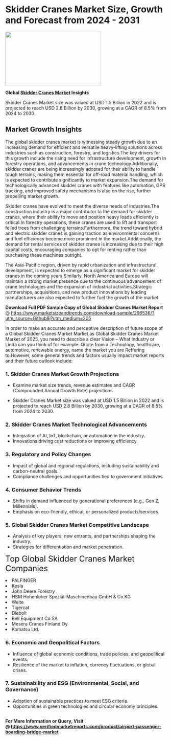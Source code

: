 <H1>Skidder Cranes Market Size, Growth and Forecast from 2024 - 2031</H1><img class="aligncenter size-medium wp-image-584254" src="https://thirdeyenews.in/wp-content/uploads/2024/09/Global-Market-Research-300x168.jpeg" alt="" width="300" height="168" /><p><strong>Global&nbsp;<a href="https://www.marketsizeandtrends.com/download-sample/296536/?utm_source=Github8j?utm_medium=205">Skidder Cranes Market</a> Insights</strong></p><p>Skidder Cranes Market size was valued at USD 1.5 Billion in 2022 and is projected to reach USD 2.8 Billion by 2030, growing at a CAGR of 8.5% from 2024 to 2030.</p><p><h2>Market Growth Insights</h2> <p>The global skidder cranes market is witnessing steady growth due to an increasing demand for efficient and versatile heavy-lifting solutions across industries such as construction, forestry, and logistics.The key drivers for this growth include the rising need for infrastructure development, growth in forestry operations, and advancements in crane technology.Additionally, skidder cranes are being increasingly adopted for their ability to handle tough terrains, making them essential for off-road material handling, which is expected to contribute significantly to market expansion.The demand for technologically advanced skidder cranes with features like automation, GPS tracking, and improved safety mechanisms is also on the rise, further propelling market growth.</p> <p>Skidder cranes have evolved to meet the diverse needs of industries.The construction industry is a major contributor to the demand for skidder cranes, where their ability to move and position heavy loads efficiently is critical.In forestry operations, these cranes are used to lift and transport felled trees from challenging terrains.Furthermore, the trend toward hybrid and electric skidder cranes is gaining traction as environmental concerns and fuel efficiency become more prominent in the market.Additionally, the demand for rental services of skidder cranes is increasing due to their high capital costs, encouraging companies to opt for renting rather than purchasing these machines outright.</p> <p>The Asia-Pacific region, driven by rapid urbanization and infrastructural development, is expected to emerge as a significant market for skidder cranes in the coming years.Similarly, North America and Europe will maintain a strong market presence due to the continuous advancement of crane technologies and the expansion of industrial activities.Strategic partnerships, acquisitions, and new product innovations by leading manufacturers are also expected to further fuel the growth of the market.</p> <p><span class=""><strong>Download Full PDF Sample Copy of Global Skidder Cranes Market Report</strong> @ <a href="https://www.marketsizeandtrends.com/download-sample/296536/?utm_source=Github8j?utm_medium=205" target="_blank">https://www.marketsizeandtrends.com/download-sample/296536/?utm_source=Github8j?utm_medium=205</a></span></p><p>In order to make an accurate and perceptive description of future scope of a Global&nbsp;Skidder Cranes Market Market as Global&nbsp;Skidder Cranes Market Market of 2025, you need to describe a clear Vision &ndash; What Industry or Linda can you think of for example: Quote from a Technology, healthcare, automotive, renewable energy, name the market you are Reffering to.However, some general trends and factors usually impact market reports and their future outlook include:</p><h3>1.&nbsp;<strong>Skidder Cranes Market Growth Projections</strong></h3><ul><li>Examine market size trends, revenue estimates and CAGR (Compounded Annual Growth Rate) projections.</li><li><p>Skidder Cranes Market size was valued at USD 1.5 Billion in 2022 and is projected to reach USD 2.8 Billion by 2030, growing at a CAGR of 8.5% from 2024 to 2030.</p></li></ul><h3>2.&nbsp;<strong>Skidder Cranes Market Technological Advancements</strong></h3><ul><li>Integration of AI, IoT, blockchain, or automation in the industry.</li><li>Innovations driving cost reductions or improving efficiency.</li></ul><h3>3.&nbsp;<strong>Regulatory and Policy Changes</strong></h3><ul><li>Impact of global and regional regulations, including sustainability and carbon-neutral goals.</li><li>Compliance challenges and opportunities tied to government initiatives.</li></ul><h3>4.&nbsp;<strong>Consumer Behavior Trends</strong></h3><ul><li>Shifts in demand influenced by generational preferences (e.g., Gen Z, Millennials).</li><li>Emphasis on eco-friendly, ethical, or personalized products/services.</li></ul><h3>5.&nbsp;<strong>Global Skidder Cranes Market Competitive Landscape</strong></h3><ul><li>Analysis of key players, new entrants, and partnerships shaping the industry.</li><li>Strategies for differentiation and market penetration.</li></ul><p data-pm-slice="1 1 []"><span style="color: inherit; font-family: inherit; font-size: 25px;">Top Global Skidder Cranes Market Companies</span></p><div class="" data-test-id=""><p><li>PALFINGER</li><li> Kesla</li><li> John Deere Forestry</li><li> HSM Hohenloher Spezial-Maschinenbau GmbH & Co.KG</li><li> Welte</li><li> Tigercat</li><li> Diebolt</li><li> Bell Equipment Co SA</li><li> Mesera Cranes Finland Oy</li><li> Komatsu Ltd.</li></p></div><h3>6.&nbsp;<strong>Economic and Geopolitical Factors</strong></h3><ul><li>Influence of global economic conditions, trade policies, and geopolitical events.</li><li>Resilience of the market to inflation, currency fluctuations, or global crises.</li></ul><h3>7.&nbsp;<strong>Sustainability and ESG (Environmental, Social, and Governance)</strong></h3><ul><li>Adoption of sustainable practices to meet ESG criteria.</li><li>Opportunities in green technologies and circular economy principles.</li></ul><h2><strong style="font-size: 14px;">For More Information or Query, Visit @&nbsp;</strong><a style="background-color: #ffffff; font-size: 14px;" href="https://www.marketsizeandtrends.com/report/skidder-cranes-market/" target="_blank">https://www.verifiedmarketreports.com/product/airport-passenger-boarding-bridge-market</a></h2>